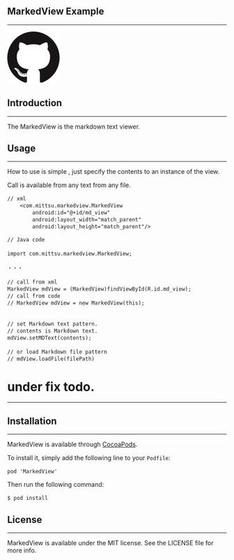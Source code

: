 ## MarkedView Example
---

![sample_sc](./GitHub-Mark-120px-plus.png)


## Introduction
---

The MarkedView is the markdown text viewer.


## Usage
---

How to use is simple , just specify the contents to an instance of the view.

Call is available from any text from any file.


```
// xml
    <com.mittsu.markedview.MarkedView
        android:id="@+id/md_view"
        android:layout_width="match_parent"
        android:layout_height="match_parent"/>

```


```
// Java code

import com.mittsu.markedview.MarkedView;

・・・

// call from xml
MarkedView mdView = (MarkedView)findViewById(R.id.md_view);
// call from code
// MarkedView mdView = new MarkedView(this);


// set Markdown text pattern.
// contents is Markdown text.
mdView.setMDText(contents);

// or load Markdown file pattern
// mdView.loadFile(filePath)

```



# under fix todo.
---


## Installation
---

MarkedView is available through [CocoaPods](https://cocoapods.org/).

To install it, simply add the following line to your ``` Podfile ```:


```
pod 'MarkedView'
```

Then run the following command:

```
$ pod install
```

## License
---

MarkedView is available under the MIT license. See the LICENSE file for more info.
